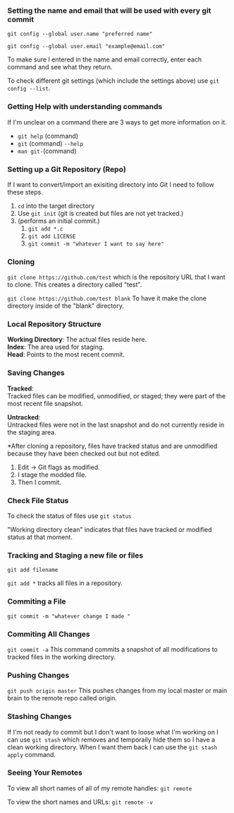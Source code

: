 ### Setting the name and email that will be used with every git commit

`git config --global user.name "preferred name"`  

`git config --global user.email "example@email.com"`  

To make sure I entered in the name and email correctly, enter each command and see what they return.

To check different git settings (which include the settings above) use `git config --list`.
 
 ### Getting Help with understanding commands
 
  If I'm unclear on a command there are 3 ways to get more information on it.
- `git help` (command)
- `git` (command) `--help`
- `man git-`(command)  

### Setting up a Git Repository (Repo)

If I want to convert/import an exisiting directory into Git I need to follow these steps.
1. `cd` into the target directory
2. Use `git init` (git is created but files are not yet tracked.)
3. (performs an initial commit.)
    1. `git add *.c`
    2. `git add LICENSE` 
    3. `git commit -m "whatever I want to say here"`  

### Cloning

`git clone https://github.com/test` which is the repository URL that I want to clone. This creates a directory called "test".  

`git clone https://github.com/test blank`
To have it make the clone directory inside of the "blank" directory.


### Local Repository Structure  

**Working Directory**: The actual files reside here.  
**Index**: The area used for staging.    
**Head**: Points to the most recent commit.  

### Saving Changes

**Tracked**:  
Tracked files can be modified, unmodified, or staged; they were part of the most recent file snapshot.  

**Untracked**:  
Untracked files were not in the last snapshot and do not currently reside in the staging area.

*After cloning a repository, files have tracked status and are unmodified because they have been checked out but not edited.

1. Edit -> Git flags as modified.
2. I stage the modded file. 
3. Then I commit.

### Check File Status

To check the status of files use `git status`

"Working directory clean" indicates that files have tracked or modified status at that moment.

### Tracking and Staging a new file or files

`git add filename`  

`git add *` tracks all files in a repository.  

### Commiting a File

`git commit -m "whatever change I made "`  

### Commiting All Changes

`git commit -a`
This command commits a snapshot of all modifications to tracked files in the working directory.

### Pushing Changes

`git push origin master`
This pushes changes from my local master or main brain to the remote repo called origin.

### Stashing Changes

If I'm not ready to commit but I don't want to loose what I'm working on I can use `git stash` which removes and temporaily hide them so I have a clean working directory. When I want them back I can use the `git stash apply` command.   

### Seeing Your Remotes

To view all short names of all of my remote handles: `git remote` 

To view the short names and URLs: `git remote -v`

